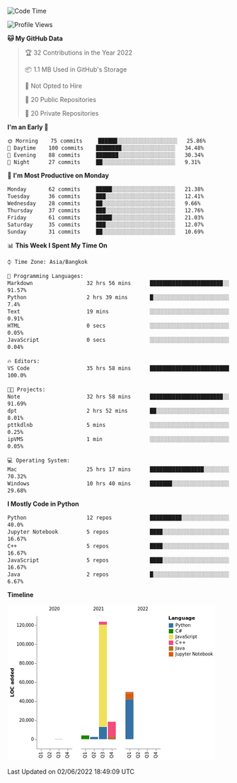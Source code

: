 <!--START_SECTION:waka-->
![Code Time](http://img.shields.io/badge/Code%20Time-0%20secs-blue)

![Profile Views](http://img.shields.io/badge/Profile%20Views-2-blue)

**🐱 My GitHub Data** 

> 🏆 32 Contributions in the Year 2022
 > 
> 📦 1.1 MB Used in GitHub's Storage 
 > 
> 🚫 Not Opted to Hire
 > 
> 📜 20 Public Repositories 
 > 
> 🔑 20 Private Repositories  
 > 
**I'm an Early 🐤** 

```text
🌞 Morning    75 commits     ██████░░░░░░░░░░░░░░░░░░░   25.86% 
🌆 Daytime    100 commits    ████████░░░░░░░░░░░░░░░░░   34.48% 
🌃 Evening    88 commits     ███████░░░░░░░░░░░░░░░░░░   30.34% 
🌙 Night      27 commits     ██░░░░░░░░░░░░░░░░░░░░░░░   9.31%

```
📅 **I'm Most Productive on Monday** 

```text
Monday       62 commits     █████░░░░░░░░░░░░░░░░░░░░   21.38% 
Tuesday      36 commits     ███░░░░░░░░░░░░░░░░░░░░░░   12.41% 
Wednesday    28 commits     ██░░░░░░░░░░░░░░░░░░░░░░░   9.66% 
Thursday     37 commits     ███░░░░░░░░░░░░░░░░░░░░░░   12.76% 
Friday       61 commits     █████░░░░░░░░░░░░░░░░░░░░   21.03% 
Saturday     35 commits     ███░░░░░░░░░░░░░░░░░░░░░░   12.07% 
Sunday       31 commits     ██░░░░░░░░░░░░░░░░░░░░░░░   10.69%

```


📊 **This Week I Spent My Time On** 

```text
⌚︎ Time Zone: Asia/Bangkok

💬 Programming Languages: 
Markdown                 32 hrs 56 mins      ███████████████████████░░   91.57% 
Python                   2 hrs 39 mins       █░░░░░░░░░░░░░░░░░░░░░░░░   7.4% 
Text                     19 mins             ░░░░░░░░░░░░░░░░░░░░░░░░░   0.91% 
HTML                     0 secs              ░░░░░░░░░░░░░░░░░░░░░░░░░   0.05% 
JavaScript               0 secs              ░░░░░░░░░░░░░░░░░░░░░░░░░   0.04%

🔥 Editors: 
VS Code                  35 hrs 58 mins      █████████████████████████   100.0%

🐱‍💻 Projects: 
Note                     32 hrs 58 mins      ███████████████████████░░   91.69% 
dpt                      2 hrs 52 mins       ██░░░░░░░░░░░░░░░░░░░░░░░   8.01% 
pttkdlnb                 5 mins              ░░░░░░░░░░░░░░░░░░░░░░░░░   0.25% 
ipVMS                    1 min               ░░░░░░░░░░░░░░░░░░░░░░░░░   0.05%

💻 Operating System: 
Mac                      25 hrs 17 mins      █████████████████░░░░░░░░   70.32% 
Windows                  10 hrs 40 mins      ███████░░░░░░░░░░░░░░░░░░   29.68%

```

**I Mostly Code in Python** 

```text
Python                   12 repos            ██████████░░░░░░░░░░░░░░░   40.0% 
Jupyter Notebook         5 repos             ████░░░░░░░░░░░░░░░░░░░░░   16.67% 
C++                      5 repos             ████░░░░░░░░░░░░░░░░░░░░░   16.67% 
JavaScript               5 repos             ████░░░░░░░░░░░░░░░░░░░░░   16.67% 
Java                     2 repos             █░░░░░░░░░░░░░░░░░░░░░░░░   6.67%

```


**Timeline**

![Chart not found](https://raw.githubusercontent.com/pntt3011/pntt3011/main/charts/bar_graph.png) 


 Last Updated on 02/06/2022 18:49:09 UTC
<!--END_SECTION:waka-->
